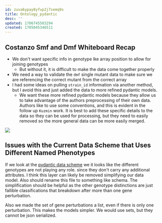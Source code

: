 ```yaml
---
id: zuva6ypay8yfup2j7semq9s
title: Ontology_pydantic
desc: ''
updated: 1706745503294
created: 1705045346511
---
```

## Costanzo Smf and Dmf Whiteboard Recap

- We don't want specific info in genotype lke array position to allow for joining genotypes
  - But without it, it is difficult to make the data come together properly
- We need a way to validate the `dmf` single mutant data to make sure we are referencing the correct mutant from the correct array
- I had some ideas on pulling `strain_id` information via another method, but I avoid this and just added the data to more refined pydantic models.
  - We want these more refined pydantic models because they allow us to take advantage of the authors preprocessing of their own data. Authors like to use some conventions, and this is evident in the follow up `Kuzmin` work. It is best to add these specific details to the data so they can be used for processing, but they need to easily removed so the more general data can be more easily merged.

![](./assets/drawio/ontology_pydantic_hourglass_data_model.png)

## Issues with the Current Data Scheme that Uses Different Named Phenotypes

If we look at the [pydantic data scheme](./assets/images/pydantic_data_scheme-2024.01.31.png) we it looks like the different genotypes are not playing any role. since they don't carry any additional attributes. I think this layer can likely be removed simplifying our data model. Also should rename this file to something like schema. The simplification should be helpful as the other genotype distinctions are just fallible classifications that breakdown after more than one gene perturbation.

Also we made the set of gene perturbations a list, even if there is only one perturbation. This makes the models simpler. We would use sets, but they cannot be json serialized.
